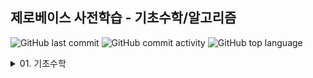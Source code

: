 ## 제로베이스 사전학습 - 기초수학/알고리즘

![GitHub last commit](https://img.shields.io/github/last-commit/hee-ju-kim/dataStrucureAndAlgorithm)
![GitHub commit activity](https://img.shields.io/github/commit-activity/m/hee-ju-kim/dataStrucureAndAlgorithm)
![GitHub top language](https://img.shields.io/github/languages/top/hee-ju-kim/dataStrucureAndAlgorithm?color=yellow&logo=Java)

<details>
  <summary>01. 기초수학</summary>

  | No | 강의명 | 내용 | 날짜 |
  | -- | ------------------- | --------------------- | ------- |
  | 1  | [집합](https://github.com/hee-ju-kim/dataStrucureAndAlgorithm/tree/main/01_%EA%B8%B0%EC%B4%88%EC%88%98%ED%95%99/01_%EC%A7%91%ED%95%A9) | 교집합, 합집합, 차집합 | 20240913 |
  | 2  | [경우의 수](https://github.com/hee-ju-kim/dataStrucureAndAlgorithm/tree/main/01_%EA%B8%B0%EC%B4%88%EC%88%98%ED%95%99/02_%EA%B2%BD%EC%9A%B0%EC%9D%98%20%EC%88%98) | 합의 법칙, 곱의 법칙 | 20240922 |
  | 3  | [순열](https://github.com/hee-ju-kim/dataStrucureAndAlgorithm/tree/main/01_%EA%B8%B0%EC%B4%88%EC%88%98%ED%95%99/03_%EC%88%9C%EC%97%B4) | 팩토리얼, 순열, 중복순열, 원순열 | 20240922 |
  | 4  | [조합](https://github.com/hee-ju-kim/dataStrucureAndAlgorithm/tree/main/01_%EA%B8%B0%EC%B4%88%EC%88%98%ED%95%99/04_%EC%A1%B0%ED%95%A9) | 조합, 중복조합 | 20240922 |
  | 5  | [지수와 로그](https://github.com/hee-ju-kim/dataStrucureAndAlgorithm/tree/main/01_%EA%B8%B0%EC%B4%88%EC%88%98%ED%95%99/05_%EC%A7%80%EC%88%98%EC%99%80%20%EB%A1%9C%EA%B7%B8) | 제곱, 
 제곱근, 로그 | 20240922 |
</details>

